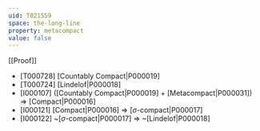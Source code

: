 ```yaml
---
uid: T021559
space: the-long-line
property: metacompact
value: false
---
```

[[Proof]]

* [T000728] [Countably Compact|P000019]
* [T000724] [Lindelof|P000018]
* [I000107] ([Countably Compact|P000019] + [Metacompact|P000031]) => [Compact|P000016]
* [I000121] [Compact|P000016] => [$\sigma$-compact|P000017]
* [I000122] ~[$\sigma$-compact|P000017] => ~[Lindelof|P000018]

